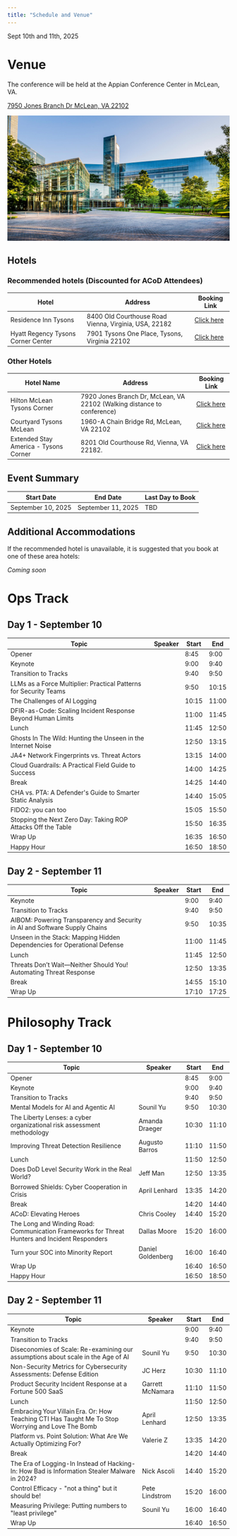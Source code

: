 ```yaml
---
title: "Schedule and Venue"
---
```


Sept 10th and 11th, 2025

# Venue

The conference will be held at the Appian Conference Center in McLean, VA.

[7950 Jones Branch Dr McLean, VA 22102](https://maps.app.goo.gl/jNwJgt44pLnw3dZa6)

[![Appian](/img/appian/0039.jpg)](https://capitalone.com)

## Hotels

### Recommended hotels (Discounted for ACoD Attendees)

| Hotel                              | Address                                               | Booking Link |
| ---------------------------------- | ----------------------------------------------------- | ------------ |
| Residence Inn Tysons               | 8400 Old Courthouse Road Vienna, Virginia, USA, 22182 | [Click here](https://www.marriott.com/event-reservations/reservation-link.mi?id=1755536512148&key=GRP&app=resvlink)   |
| Hyatt Regency Tysons Corner Center | 7901 Tysons One Place, Tysons, Virginia 22102         | [Click here](https://www.hyatt.com/en-US/group-booking/IADRT/G-ACOD)   |

### Other Hotels

| Hotel Name                            | Address                                    | Booking Link |
| ------------------------------------- | ------------------------------------------ | ------------ |
| Hilton McLean Tysons Corner           | 7920 Jones Branch Dr, McLean, VA 22102 (Walking distance to conference)     | [Click here](https://www.hilton.com/en/hotels/mclmhhh-hilton-mclean-tysons-corner/)   |
| Courtyard Tysons McLean               | 1960-A Chain Bridge Rd, McLean, VA 22102   | [Click here](https://www.marriott.com/en-us/hotels/wastn-courtyard-tysons-mclean/overview/)   |
| Extended Stay America - Tysons Corner | 8201 Old Courthouse Rd, Vienna, VA 22182.  | [Click here](https://www.extendedstayamerica.com/hotels/dc/washington-dc/tysons-corner)   |

## Event Summary

| Start Date                 | End Date                  | Last Day to Book         |
| -------------------------- | ------------------------- | ------------------------ |
| September 10, 2025 | September 11, 2025 | TBD |


## Additional Accommodations

If the recommended hotel is unavailable, it is suggested that you book at one of these area hotels:

*Coming soon*

# Ops Track

## Day 1 - September 10 

| Topic                                                             | Speaker            | Start | End   |
| -------------------------------------------------| ---------------------------------- | ----- | ----- | 
| Opener                                           |                  | 8:45  | 9:00  | 
| Keynote                                          |                  | 9:00  | 9:40  | 
| Transition to Tracks                             |                  | 9:40  | 9:50  | 
| LLMs as a Force Multiplier: Practical Patterns for Security Teams|  | 9:50  | 10:15 | 
| The Challenges of AI Logging                                      | | 10:15 | 11:00 | 
| DFIR-as-Code: Scaling Incident Response Beyond Human Limits       | | 11:00 | 11:45 | 
| Lunch                                                             | | 11:45 | 12:50 | 
| Ghosts In The Wild: Hunting the Unseen in the Internet Noise      | | 12:50 | 13:15 | 
| JA4+ Network Fingerprints vs. Threat Actors                       | | 13:15 | 14:00 | 
| Cloud Guardrails: A Practical Field Guide to Success              | | 14:00 | 14:25 | 
| Break                                                             | | 14:25 | 14:40 | 
| CHA vs. PTA: A Defender's Guide to Smarter Static Analysis        | | 14:40 | 15:05 | 
| FIDO2: you can too                                                | | 15:05 | 15:50 | 
| Stopping the Next Zero Day: Taking ROP Attacks Off the Table      | | 15:50 | 16:35 | 
| Wrap Up                                                           | | 16:35 | 16:50 | 
| Happy Hour                                                        | | 16:50 | 18:50 |

## Day 2 - September 11

| Topic                                                                 | Speaker                | Start | End   | 
| ----------------------------------------------------------------|---------- | ----- | ----- | 
| Keynote                                                                   | | 9:00  | 9:40  | 
| Transition to Tracks                                                      | | 9:40  | 9:50  | 
| AIBOM: Powering Transparency and Security in AI and Software Supply Chains| | 9:50  | 10:35 | 
| Unseen in the Stack: Mapping Hidden Dependencies for Operational Defense  | | 11:00 | 11:45 | 
| Lunch                                                                     | | 11:45 | 12:50 | 
| Threats Don’t Wait—Neither Should You! Automating Threat Response         | | 12:50 | 13:35 | 
| Break                                                                     | | 14:55 | 15:10 | 
| Wrap Up                                                                   | | 17:10 | 17:25 |


# Philosophy Track 

## Day 1 - September 10

| Topic                                                                                             | Speaker           | Start | End   | 
| ------------------------------------------------------------------------------------------------- | ----------------- | ----- | ----- | 
| Opener                                                                                            |                   | 8:45  | 9:00  | 
| Keynote                                                                                           |                   | 9:00  | 9:40  | 
| Transition to Tracks                                                                              |                   | 9:40  | 9:50  | 
| Mental Models for AI and Agentic AI                                                               | Sounil Yu         | 9:50  | 10:30 | 
| The Liberty Lenses: a cyber organizational risk assessment methodology                            | Amanda Draeger    | 10:30 | 11:10 | 
| Improving Threat Detection Resilience                                                             | Augusto Barros    | 11:10 | 11:50 | 
| Lunch                                                                                             |                   | 11:50 | 12:50 | 
| Does DoD Level Security Work in the Real World?                                                   | Jeff Man          | 12:50 | 13:35 | 
| Borrowed Shields: Cyber Cooperation in Crisis                                                     | April Lenhard     | 13:35 | 14:20 | 
| Break                                                                                             |                   | 14:20 | 14:40 | 
| ACoD: Elevating Heroes                                                                            | Chris Cooley      | 14:40 | 15:20 | 
| The Long and Winding Road: Communication Frameworks for Threat Hunters and Incident Responders    | Dallas Moore      | 15:20 | 16:00 | 
| Turn your SOC into Minority Report                                                                | Daniel Goldenberg | 16:00 | 16:40 | 
| Wrap Up                                                                                           |                   | 16:40 | 16:50 | 
| Happy Hour                                                                                        |                   | 16:50 | 18:50 | 

## Day 2 - September 11

| Topic                                                                                             | Speaker           | Start | End   |  
| ------------------------------------------------------------------------------------------------- | ----------------- | ----- | ----- | 
| Keynote                                                                                           |                   | 9:00  | 9:40  | 
| Transition to Tracks                                                                              |                   | 9:40  | 9:50  | 
| Diseconomies of Scale: Re-examining our assumptions about scale in the Age of AI                  | Sounil Yu         | 9:50  | 10:30 | 
| Non-Security Metrics for Cybersecurity Assessments: Defense Edition                               | JC Herz           | 10:30 | 11:10 | 
| Product Security Incident Response at a Fortune 500 SaaS                                          | Garrett McNamara  | 11:10 | 11:50 | 
| Lunch                                                                                             |                   | 11:50 | 12:50 | 
| Embracing Your Villain Era. Or: How Teaching CTI Has Taught Me To Stop Worrying and Love The Bomb | April Lenhard     | 12:50 | 13:35 | 
| Platform vs. Point Solution: What Are We Actually Optimizing For?                                 | Valerie Z         | 13:35 | 14:20 | 
| Break                                                                                             |                   | 14:20 | 14:40 | 
| The Era of Logging-In Instead of Hacking-In: How Bad is Information Stealer Malware in 2024?      | Nick Ascoli       | 14:40 | 15:20 | 
| Control Efficacy - "not a thing" but it should be!                                                | Pete Lindstrom    | 15:20 | 16:00 | 
| Measuring Privilege: Putting numbers to "least privilege"                                         | Sounil Yu         | 16:00 | 16:40 |
| Wrap Up                                                                                           |                   | 16:40 | 16:50 | 

